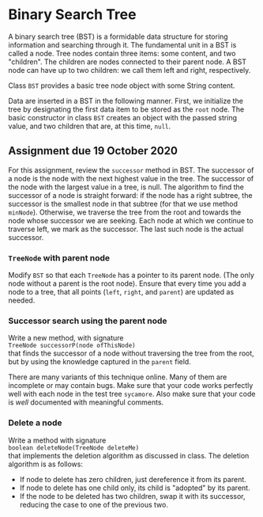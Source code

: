 # Binary Search Tree

A binary search tree (BST) is a formidable data structure for storing information and searching through it. The fundamental unit in a BST is called a node. Tree nodes contain three items: some content, and two "children". The children are nodes connected to their parent node. A BST node can have up to two children: we call them left and right, respectively.

Class `BST` provides a basic tree node object with some String content.

Data are inserted in a BST in the following manner. First, we initialize the tree by designating the first data item to be stored as the `root` node. The basic constructor in class `BST` creates an object with the passed string value, and two children that are, at this time, `null`.

## Assignment due 19 October 2020

For this assignment, review the `successor` method in BST. The successor of a node is the node with the next highest value in the tree. The successor of the node with the largest value in a tree, is null. The algorithm to find the successor of a node is straight forward: if the node has a right subtree, the successor is the smallest node in that subtree (for that we use method `minNode`). Otherwise, we traverse the tree from the root and towards the node whose successor we are seeking. Each node at which we continue to traverse left, we mark as the successor. The last such node is the actual successor. 

### `TreeNode` with parent node

Modify `BST` so that each `TreeNode` has a pointer to its parent node. (The only node without a parent is the root node). Ensure that every time you add a node to a tree, that all points (`left`, `right`, and `parent`) are updated as needed.

### Successor search using the parent node

Write a new method, with signature <br>
`TreeNode successorP(node ofThisNode)`<br>
that finds the successor of a node without traversing the tree from the root, but by using the knowledge captured in the `parent` field. 

There are many variants of this technique online. Many of them are incomplete or may contain bugs. Make sure that your code works perfectly well with each node in the test tree `sycamore`. Also make sure that your code is *well* documented with meaningful comments.

### Delete a node
Write a method with signature<br>
`boolean deleteNode(TreeNode deleteMe)`<br>
that implements the deletion algorithm as discussed in class. The deletion algorithm is as follows:

* If node to delete has zero children, just dereference it from its parent.
* If node to delete has one child only, its child is "adopted" by its parent.
* If the node to be deleted has two children, swap it with its successor, reducing the case to one of the previous two.
